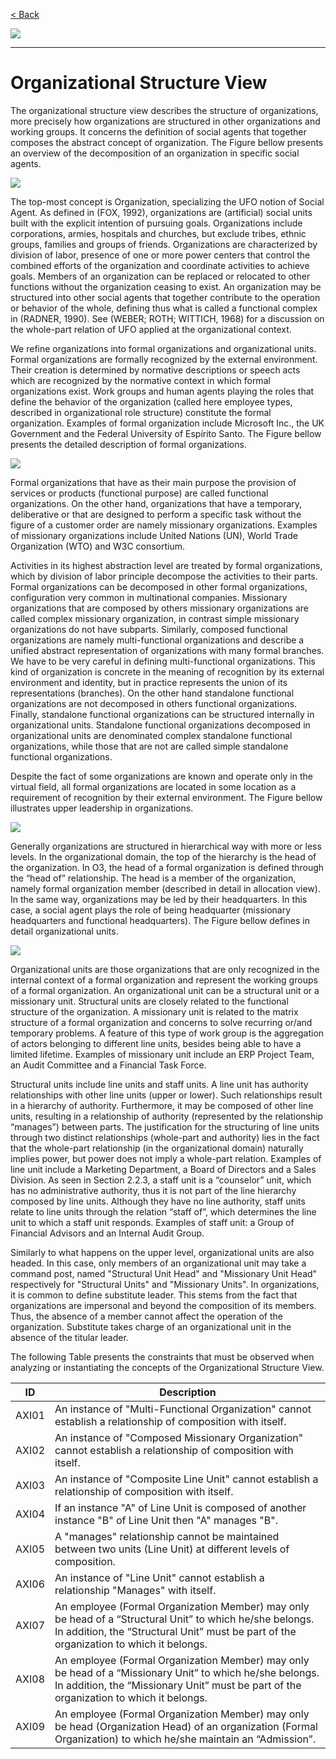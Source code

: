 [< Back](../README.md)

![](logo/logo.png)

---

# Organizational Structure View

The organizational structure view describes the structure of organizations, more precisely how organizations are structured in other organizations and working groups. It concerns the definition of social agents that together composes the abstract concept of organization. The Figure bellow presents an overview of the decomposition of an organization in specific social agents.

![](images/figure43_basic_organizational_structure.png)

The top-most concept is Organization, specializing the UFO notion of Social Agent. As defined in (FOX, 1992), organizations are (artificial) social units built with the explicit intention of pursuing goals. Organizations include corporations, armies, hospitals and churches, but exclude tribes, ethnic groups, families and groups of friends. Organizations are characterized by division of labor, presence of one or more power centers that control the combined efforts of the organization and coordinate activities to achieve goals. Members of an organization can be replaced or relocated to other functions without the organization ceasing to exist. An organization may be structured into other social agents that together contribute to the operation or behavior of the whole, defining thus what is called a functional complex in (RADNER, 1990). See (WEBER; ROTH; WITTICH, 1968) for a discussion on the whole-part relation of UFO applied at the organizational context.

We refine organizations into formal organizations and organizational units. Formal organizations are formally recognized by the external environment. Their creation is determined by normative descriptions or speech acts which are recognized by the normative context in which formal organizations exist. Work groups and human agents playing the roles that define the behavior of the organization (called here employee types, described in organizational role structure) constitute the formal organization. Examples of formal organization include Microsoft Inc., the UK Government and the Federal University of Espírito Santo. The Figure bellow presents the detailed description of formal organizations.

![](images/figure44_formal_organizations.png)

Formal organizations that have as their main purpose the provision of services or products (functional purpose) are called functional organizations. On the other hand, organizations that have a temporary, deliberative or that are designed to perform a specific task without the figure of a customer order are namely missionary organizations. Examples of missionary organizations include United Nations (UN), World Trade Organization (WTO) and W3C consortium.

Activities in its highest abstraction level are treated by formal organizations, which by division of labor principle decompose the activities to their parts. Formal organizations can be decomposed in other formal organizations, configuration very common in multinational companies. Missionary organizations that are composed by others missionary organizations are called complex missionary organization, in contrast simple missionary organizations do not have subparts. Similarly, composed functional organizations are namely multi-functional organizations and describe a unified abstract representation of organizations with many formal branches. We have to be very careful in defining multi-functional organizations. This kind of organization is concrete in the meaning of recognition by its external environment and identity, but in practice represents the union of its representations (branches). On the other hand standalone functional organizations are not decomposed in others functional organizations. Finally, standalone functional organizations can be structured internally in organizational units. Standalone functional organizations decomposed in organizational units are denominated complex standalone functional organizations, while those that are not are called simple standalone functional organizations. 

Despite the fact of some organizations are known and operate only in the virtual field, all formal organizations are located in some location as a requirement of recognition by their external environment. The Figure bellow illustrates upper leadership in organizations.

![](images/figure45_organization_leadership.png)

Generally organizations are structured in hierarchical way with more or less levels. In the organizational domain, the top of the hierarchy is the head of the organization. In O3, the head of a formal organization is defined through the “head of” relationship. The head is a member of the organization, namely formal organization member (described in detail in allocation view). In the same way, organizations may be led by their headquarters. In this case, a social agent plays the role of being headquarter (missionary headquarters and functional headquarters). The Figure bellow defines in detail organizational units.

![](images/figure46_organizational_unit.png)

Organizational units are those organizations that are only recognized in the internal context of a formal organization and represent the working groups of a formal organization. An organizational unit can be a structural unit or a missionary unit. Structural units are closely related to the functional structure of the organization. A missionary unit is related to the matrix structure of a formal organization and concerns to solve recurring or/and temporary problems. A feature of this type of work group is the aggregation of actors belonging to different line units, besides being able to have a limited lifetime. Examples of missionary unit include an ERP Project Team, an Audit Committee and a Financial Task Force. 

Structural units include line units and staff units. A line unit has authority relationships with other line units (upper or lower). Such relationships result in a hierarchy of authority. Furthermore, it may be composed of other line units, resulting in a relationship of authority (represented by the relationship “manages”) between parts. The justification for the structuring of line units through two distinct relationships (whole-part and authority) lies in the fact that the whole-part relationship (in the organizational domain) naturally implies power, but power does not imply a whole-part relation. Examples of line unit include a Marketing Department, a Board of Directors and a Sales Division. As seen in Section 2.2.3, a staff unit is a “counselor” unit, which has no administrative authority, thus it is not part of the line hierarchy composed by line units. Although they have no line authority, staff units relate to line units through the relation “staff of”, which determines the line unit to which a staff unit responds. Examples of staff unit: a Group of Financial Advisors and an Internal Audit Group. 

Similarly to what happens on the upper level, organizational units are also headed. In this case, only members of an organizational unit may take a command post, named "Structural Unit Head" and "Missionary Unit Head" respectively for "Structural Units" and "Missionary Units". In organizations, it is common to define substitute leader. This stems from the fact that organizations are impersonal and beyond the composition of its members. Thus, the absence of a member cannot affect the operation of the organization. Substitute takes charge of an organizational unit in the absence of the titular leader.

The following Table presents the constraints that must be observed when analyzing or instantiating the concepts of the Organizational Structure View.

|ID | Description |
|----------|-----------------------|
|AXI01|	An instance of "Multi-Functional Organization" cannot establish a relationship of composition with itself.|
|AXI02|	An instance of "Composed Missionary Organization" cannot establish a relationship of composition with itself.|
|AXI03|	An instance of "Composite Line Unit" cannot establish a relationship of composition with itself.|
|AXI04|	If an instance "A" of Line Unit is composed of another instance "B" of Line Unit then "A" manages "B".|
|AXI05|	A "manages" relationship cannot be maintained between two units (Line Unit) at different levels of composition.|
|AXI06|	An instance of "Line Unit" cannot establish a relationship "Manages" with itself.|
|AXI07|	An employee (Formal Organization Member) may only be head of a “Structural Unit” to which he/she belongs. In addition, the “Structural Unit” must be part of the organization to which it belongs.|
|AXI08|	An employee (Formal Organization Member) may only be head of a “Missionary Unit” to which he/she belongs. In addition, the “Missionary Unit” must be part of the organization to which it belongs.|
|AXI09|	An employee (Formal Organization Member) may only be head (Organization Head) of an organization (Formal Organization) to which he/she maintain an “Admission”.|